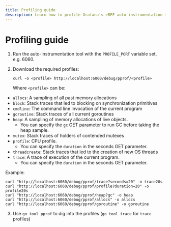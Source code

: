```yaml
---
title: Profiling guide
description: Learn how to profile Grafana's eBPF auto-instrumentation tool for performance analysis.
---
```


# Profiling guide

1. Run the auto-instrumentation tool with the `PROFILE_PORT` variable set, e.g. 6060.

2. Download the required profiles:

   ```
   curl -o <profile> http://localhost:6060/debug/pprof/<profile>
   ```

   Where `<profile>` can be:

* `allocs`: A sampling of all past memory allocations
* `block`: Stack traces that led to blocking on synchronization primitives
* `cmdline`: The command line invocation of the current program
* `goroutine`: Stack traces of all current goroutines
* `heap`: A sampling of memory allocations of live objects.
    * You can specify the `gc` GET parameter to run GC before taking the heap sample.
* `mutex`: Stack traces of holders of contended mutexes
* `profile`: CPU profile.
    * You can specify the `duration` in the seconds GET parameter.
* `threadcreate`: Stack traces that led to the creation of new OS threads
* `trace`: A trace of execution of the current program.
    * You can specify the `duration` in the seconds GET parameter.

Example:

```
curl "http://localhost:6060/debug/pprof/trace?seconds=20" -o trace20s
curl "http://localhost:6060/debug/pprof/profile?duration=20" -o profile20s
curl "http://localhost:6060/debug/pprof/heap?gc" -o heap
curl "http://localhost:6060/debug/pprof/allocs" -o allocs
curl "http://localhost:6060/debug/pprof/goroutine" -o goroutine
```

3. Use `go tool pprof` to dig into the profiles (`go tool trace` for `trace` profiles)
